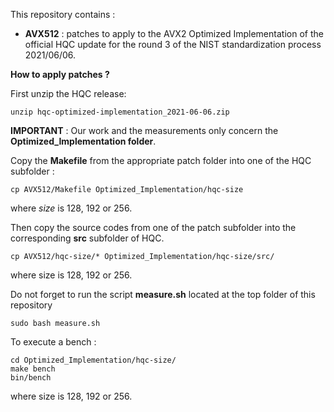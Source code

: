 This repository contains :

* **AVX512** : patches to apply to the AVX2 Optimized Implementation of the official HQC update for the round 3 of the NIST standardization process 2021/06/06.

**How to apply patches ?**

First unzip the HQC release:
```console
unzip hqc-optimized-implementation_2021-06-06.zip
```
**IMPORTANT** : Our work and the measurements only concern the **Optimized_Implementation folder**.

Copy the **Makefile**  from the appropriate patch folder into one of the HQC subfolder :
```console
cp AVX512/Makefile Optimized_Implementation/hqc-size
```
where *size* is 128, 192 or 256.

Then copy the source codes from one of the patch subfolder into the corresponding **src** subfolder of HQC.

```console
cp AVX512/hqc-size/* Optimized_Implementation/hqc-size/src/
```
where size is 128, 192 or 256.

Do not forget to run the script **measure.sh** located at the top folder of this repository
```console
sudo bash measure.sh
```

To execute a bench :
```console
cd Optimized_Implementation/hqc-size/
make bench
bin/bench
```
where size is 128, 192 or 256.


